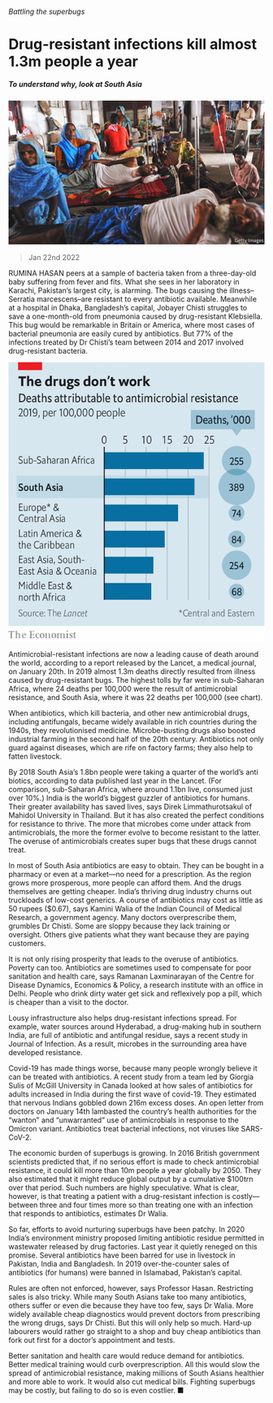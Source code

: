 ###### Battling the superbugs

# Drug-resistant infections kill almost 1.3m people a year 

##### To understand why, look at South Asia 

![image](images/20220122_ASP005_0.jpg) 

> Jan 22nd 2022 

RUMINA HASAN peers at a sample of bacteria taken from a three-day-old baby suffering from fever and fits. What she sees in her laboratory in Karachi, Pakistan’s largest city, is alarming. The bugs causing the illness–Serratia marcescens–are resistant to every antibiotic available. Meanwhile at a hospital in Dhaka, Bangladesh’s capital, Jobayer Chisti struggles to save a one-month-old from pneumonia caused by drug-resistant Klebsiella. This bug would be remarkable in Britain or America, where most cases of bacterial pneumonia are easily cured by antibiotics. But 77% of the infections treated by Dr Chisti’s team between 2014 and 2017 involved drug-resistant bacteria.

![image](images/20220122_ASC003.png) 


Antimicrobial-resistant infections are now a leading cause of death around the world, according to a report released by the Lancet, a medical journal, on January 20th. In 2019 almost 1.3m deaths directly resulted from illness caused by drug-resistant bugs. The highest tolls by far were in sub-Saharan Africa, where 24 deaths per 100,000 were the result of antimicrobial resistance, and South Asia, where it was 22 deaths per 100,000 (see chart).


When antibiotics, which kill bacteria, and other new antimicrobial drugs, including antifungals, became widely available in rich countries during the 1940s, they revolutionised medicine. Microbe-busting drugs also boosted industrial farming in the second half of the 20th century. Antibiotics not only guard against diseases, which are rife on factory farms; they also help to fatten livestock.

By 2018 South Asia’s 1.8bn people were taking a quarter of the world’s anti biotics, according to data published last year in the Lancet. (For comparison, sub-Saharan Africa, where around 1.1bn live, consumed just over 10%.) India is the world’s biggest guzzler of antibiotics for humans. Their greater availability has saved lives, says Direk Limmathurotsakul of Mahidol University in Thailand. But it has also created the perfect conditions for resistance to thrive. The more that microbes come under attack from antimicrobials, the more the former evolve to become resistant to the latter. The overuse of antimicrobials creates super bugs that these drugs cannot treat.

In most of South Asia antibiotics are easy to obtain. They can be bought in a pharmacy or even at a market—no need for a prescription. As the region grows more prosperous, more people can afford them. And the drugs themselves are getting cheaper. India’s thriving drug industry churns out truckloads of low-cost generics. A course of antibiotics may cost as little as 50 rupees ($0.67), says Kamini Walia of the Indian Council of Medical Research, a government agency. Many doctors overprescribe them, grumbles Dr Chisti. Some are sloppy because they lack training or oversight. Others give patients what they want because they are paying customers.

It is not only rising prosperity that leads to the overuse of antibiotics. Poverty can too. Antibiotics are sometimes used to compensate for poor sanitation and health care, says Ramanan Laxminarayan of the Centre for Disease Dynamics, Economics &amp; Policy, a research institute with an office in Delhi. People who drink dirty water get sick and reflexively pop a pill, which is cheaper than a visit to the doctor.

Lousy infrastructure also helps drug-resistant infections spread. For example, water sources around Hyderabad, a drug-making hub in southern India, are full of antibiotic and antifungal residue, says a recent study in Journal of Infection. As a result, microbes in the surrounding area have developed resistance.

Covid-19 has made things worse, because many people wrongly believe it can be treated with antibiotics. A recent study from a team led by Giorgia Sulis of McGill University in Canada looked at how sales of antibiotics for adults increased in India during the first wave of covid-19. They estimated that nervous Indians gobbled down 216m excess doses. An open letter from doctors on January 14th lambasted the country’s health authorities for the “wanton” and “unwarranted” use of antimicrobials in response to the Omicron variant. Antibiotics treat bacterial infections, not viruses like SARS-CoV-2.

The economic burden of superbugs is growing. In 2016 British government scientists predicted that, if no serious effort is made to check antimicrobial resistance, it could kill more than 10m people a year globally by 2050. They also estimated that it might reduce global output by a cumulative $100trn over that period. Such numbers are highly speculative. What is clear, however, is that treating a patient with a drug-resistant infection is costly—between three and four times more so than treating one with an infection that responds to antibiotics, estimates Dr Walia.

So far, efforts to avoid nurturing superbugs have been patchy. In 2020 India’s environment ministry proposed limiting antibiotic residue permitted in wastewater released by drug factories. Last year it quietly reneged on this promise. Several antibiotics have been barred for use in livestock in Pakistan, India and Bangladesh. In 2019 over-the-counter sales of antibiotics (for humans) were banned in Islamabad, Pakistan’s capital.

Rules are often not enforced, however, says Professor Hasan. Restricting sales is also tricky. While many South Asians take too many antibiotics, others suffer or even die because they have too few, says Dr Walia. More widely available cheap diagnostics would prevent doctors from prescribing the wrong drugs, says Dr Chisti. But this will only help so much. Hard-up labourers would rather go straight to a shop and buy cheap antibiotics than fork out first for a doctor’s appointment and tests.

Better sanitation and health care would reduce demand for antibiotics. Better medical training would curb overprescription. All this would slow the spread of antimicrobial resistance, making millions of South Asians healthier and more able to work. It would also cut medical bills. Fighting superbugs may be costly, but failing to do so is even costlier. ■

